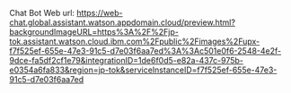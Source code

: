 Chat Bot Web url: https://web-chat.global.assistant.watson.appdomain.cloud/preview.html?backgroundImageURL=https%3A%2F%2Fjp-tok.assistant.watson.cloud.ibm.com%2Fpublic%2Fimages%2Fupx-f7f525ef-655e-47e3-91c5-d7e03f6aa7ed%3A%3Ac501e0f6-2548-4e2f-9dce-fa5df2cf1e79&integrationID=1de6f0d5-e82a-437c-975b-e0354a6fa833&region=jp-tok&serviceInstanceID=f7f525ef-655e-47e3-91c5-d7e03f6aa7ed